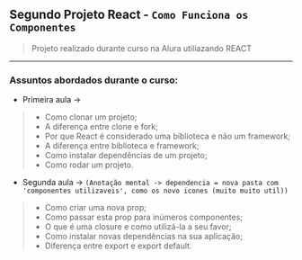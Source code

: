 ## Segundo Projeto React - `Como Funciona os Componentes`
> Projeto realizado durante curso na Alura utiliazando REACT


<hr>

### Assuntos abordados durante o curso:

* Primeira aula ->

> - Como clonar um projeto;
> - A diferença entre clone e fork;
> - Por que React é considerado uma biblioteca e não um framework;
> - A diferença entre biblioteca e framework;
> - Como instalar dependências de um projeto;
> - Como rodar um projeto.

* Segunda aula ->
`(Anotação mental -> dependencia = nova pasta com 'componentes utilizaveis', como os novo icones (muito muito util))`

> - Como criar uma nova prop;
> - Como passar esta prop para inúmeros componentes;
> - O que é uma closure e como utilizá-la a seu favor;
> - Como instalar novas dependências na sua aplicação;
> - Diferença entre export e export default.